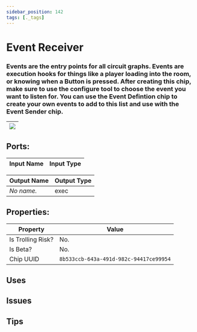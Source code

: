 ```yaml
---
sidebar_position: 142
tags: [._tags]
---
```


# Event Receiver


### Events are the entry points for all circuit graphs. Events are execution hooks for things like a player loading into the room, or knowing when a Button is pressed. After creating this chip, make sure to use the configure tool to choose the event you want to listen for. You can use the Event Defintion chip to create your own events to add to this list and use with the Event Sender chip.

| ![](https://images-ext-2.discordapp.net/external/MPmIaQzlEPmgGWlgi-WxBBXt0Bjv_zWPkg1y1f_sy3s/https/www.recroomcircuits.com/image/circuit/absolute-value?width=206&height=108) |
|-----|

## Ports:

| Input Name | Input Type |
|-----------|-----------|

| Output Name | Output Type |
|-----------|-----------|
| *No name.* | exec |

## Properties:

| Property  | Value |
|-------------------|-----------|
| Is Trolling Risk? | No. |
| Is Beta? | No. |
| Chip UUID | `8b533ccb-643a-491d-982c-94417ce99954` |

## Uses

## Issues

## Tips